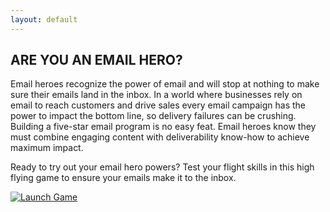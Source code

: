 ```yaml
---
layout: default
---
```


<section>
    <div class="container">
        <h2>ARE YOU AN EMAIL HERO?</h2>
        <p>Email heroes recognize the power of email and will stop at nothing to make sure their emails land in the inbox. In a world where businesses rely on email to reach customers and drive sales every email campaign has the power to impact the bottom line, so delivery failures can be crushing. Building a five-star email program is no easy feat. Email heroes know they must combine engaging content with deliverability know-how to achieve maximum impact.</p>
        <p>Ready to try out your email hero powers? Test your flight skills in this high flying game to ensure your emails make it to the inbox.</p>
        <a href="#" id="rpGameLaunch">
            <img src="{{ site.baseurl }}/assets/arcade-default.png" alt="Launch Game" />
        </a>
    </div>
</section>
<div id="rpGameModal">
    <div id="rpGameWrapper">
        <div id="rpGame"></div>
    </div>
</div>
